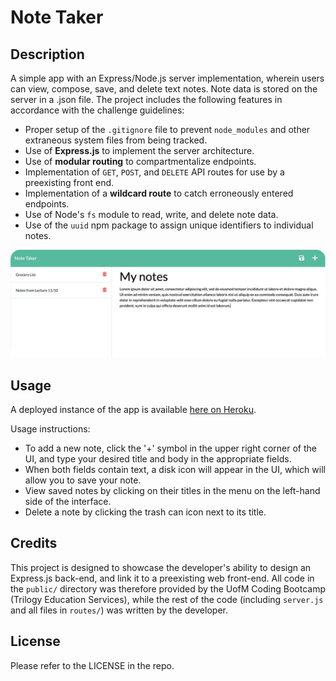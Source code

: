 # Note Taker

## Description

A simple app with an Express/Node.js server implementation, wherein users can view, compose, save, and delete text notes. Note data is stored on the server in a .json file. The project includes the following features in accordance with the challenge guidelines:
- Proper setup of the `.gitignore` file to prevent `node_modules` and other extraneous system files from being tracked.
- Use of **Express.js** to implement the server architecture.
- Use of **modular routing** to compartmentalize endpoints.
- Implementation of `GET`, `POST`, and `DELETE` API routes for use by a preexisting front end.
- Implementation of a **wildcard route** to catch erroneously entered endpoints.
- Use of Node's `fs` module to read, write, and delete note data.
- Use of the `uuid` npm package to assign unique identifiers to individual notes.

![A screenshot shows an example of the note taker app in use.](./images/readme_screenshot.png)

## Usage

A deployed instance of the app is available [here on Heroku](https://radiant-forest-02676.herokuapp.com/).

Usage instructions:
- To add a new note, click the '+' symbol in the upper right corner of the UI, and type your desired title and body in the appropriate fields. 
- When both fields contain text, a disk icon will appear in the UI, which will allow you to save your note. 
- View saved notes by clicking on their titles in the menu on the left-hand side of the interface. 
- Delete a note by clicking the trash can icon next to its title.

## Credits

This project is designed to showcase the developer's ability to design an Express.js back-end, and link it to a preexisting web front-end. All code in the `public/` directory was therefore provided by the UofM Coding Bootcamp (Trilogy Education Services), while the rest of the code (including `server.js` and all files in `routes/`) was written by the developer.

## License

Please refer to the LICENSE in the repo.